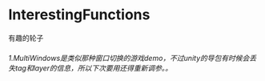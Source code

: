 # InterestingFunctions
有趣的轮子

###### 1.MultiWindows是类似那种窗口切换的游戏demo，不过unity的导包有时候会丢失tag和layer的信息，所以下次要用还得重新调参。。
